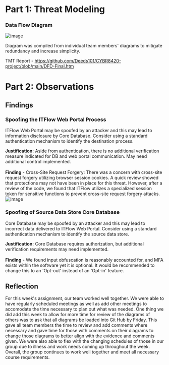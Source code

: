 # Part 1: Threat Modeling

### Data Flow Diagram

![image](https://github.com/Deeds101/CYBR8420-project/assets/107895832/0260b259-08b2-451b-854e-3346181445c4)

Diagram was compiled from individual team members' diagrams to mitigate redundancy and increase simplicity.

TMT Report - https://github.com/Deeds101/CYBR8420-project/blob/main/DFD-Final.htm

# Part 2: Observations

## Findings

### **Spoofing the ITFlow Web Portal Process**

ITFlow Web Portal may be spoofed by an attacker and this may lead to information disclosure by Core Database. Consider using a standard authentication mechanism to identify the destination process.

**Justification:** Aside from authentication, there is no additional verification measure indicated for DB and web portal communication. May need additional control implemented.\
\
  **Finding** - Cross-Site Request Forgery: There was a concern with cross-site request forgery utilizing browser session cookies. A quick review showed that  protections may not have been in place for this threat. However, after a review of the code, we found that ITFlow utilizes a specialized session token for sensitive functions to prevent cross-site request forgery attacks.
![image](https://github.com/Deeds101/CYBR8420-project/assets/107895832/3af35be5-9071-47b9-914d-5560132efe18)


### Spoofing of Source Data Store Core Database

Core Database may be spoofed by an attacker and this may lead to incorrect data delivered to ITFlow Web Portal. Consider using a standard authentication mechanism to identify the source data store.

**Justification:** Core Database requires authorization, but additional verification requirements may need implemented.\
\
  **Finding** - We found input obfuscation is reasonably accounted for, and MFA exists within the software yet it is optional. It would be recommended to change this to an 'Opt-out' instead of an 'Opt-in' feature.

## Reflection
For this week's assignment, our team worked well together. We were able to have regularly scheduled meetings as well as add other meetings to accomodate the time necessary to plan out what was needed. One thing we did add this week to allow for more time for review of the diagrams of others was to ask that all diagrams be loaded into Git Hub by Friday. This gave all team members the time to review and add comments where necessary and gave time for those with comments on their diagrams to change those diagrams to better align with the evidence and comments given. We were also able to flex with the changing schedules of those in our group due to illness and work needs coming up throughout the week. Overall, the group continues to work well together and meet all necessary course requirements.
